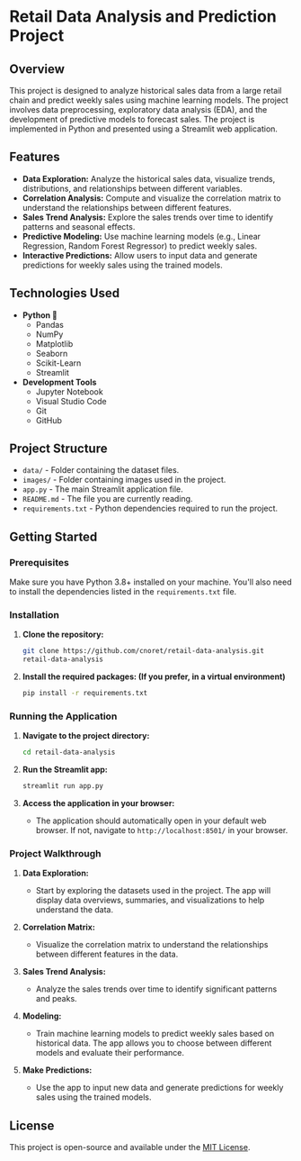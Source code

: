 # Retail Data Analysis and Prediction Project

## Overview

This project is designed to analyze historical sales data from a large retail chain and predict weekly sales using machine learning models. The project involves data preprocessing, exploratory data analysis (EDA), and the development of predictive models to forecast sales. The project is implemented in Python and presented using a Streamlit web application.

## Features

- **Data Exploration:** Analyze the historical sales data, visualize trends, distributions, and relationships between different variables.
- **Correlation Analysis:** Compute and visualize the correlation matrix to understand the relationships between different features.
- **Sales Trend Analysis:** Explore the sales trends over time to identify patterns and seasonal effects.
- **Predictive Modeling:** Use machine learning models (e.g., Linear Regression, Random Forest Regressor) to predict weekly sales.
- **Interactive Predictions:** Allow users to input data and generate predictions for weekly sales using the trained models.

## Technologies Used

- **Python 🐍**
  - Pandas
  - NumPy
  - Matplotlib
  - Seaborn
  - Scikit-Learn
  - Streamlit
- **Development Tools**
  - Jupyter Notebook
  - Visual Studio Code
  - Git
  - GitHub

## Project Structure

- `data/` - Folder containing the dataset files.
- `images/` - Folder containing images used in the project.
- `app.py` - The main Streamlit application file.
- `README.md` - The file you are currently reading.
- `requirements.txt` - Python dependencies required to run the project.

## Getting Started

### Prerequisites

Make sure you have Python 3.8+ installed on your machine. You'll also need to install the dependencies listed in the `requirements.txt` file.

### Installation

1. **Clone the repository:**

    ```bash
    git clone https://github.com/cnoret/retail-data-analysis.git
    retail-data-analysis
    ```

3. **Install the required packages: (If you prefer, in a virtual environment)**

    ```bash
    pip install -r requirements.txt
    ```

### Running the Application

1. **Navigate to the project directory:**

    ```bash
    cd retail-data-analysis
    ```

2. **Run the Streamlit app:**

    ```bash
    streamlit run app.py
    ```

3. **Access the application in your browser:**
   - The application should automatically open in your default web browser. If not, navigate to `http://localhost:8501/` in your browser.

### Project Walkthrough

1. **Data Exploration:**
   - Start by exploring the datasets used in the project. The app will display data overviews, summaries, and visualizations to help understand the data.

2. **Correlation Matrix:**
   - Visualize the correlation matrix to understand the relationships between different features in the data.

3. **Sales Trend Analysis:**
   - Analyze the sales trends over time to identify significant patterns and peaks.

4. **Modeling:**
   - Train machine learning models to predict weekly sales based on historical data. The app allows you to choose between different models and evaluate their performance.

5. **Make Predictions:**
   - Use the app to input new data and generate predictions for weekly sales using the trained models.

## License

This project is open-source and available under the [MIT License](LICENSE).
